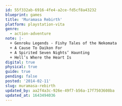 ```yaml
---
id: 55f332ab-6916-4fe4-a2ce-fd5cf8a43232
blueprint: games
title: 'Muramasa Rebirth'
platform: playstation-vita
genre:
  - action-adventure
note: |-
  + Genroku Legends - Fishy Tales of the Nekomata
  + A Cause To Daikon For
  + A Spirited Seven Nights’ Haunting
  + Hell’s Where the Heart Is
digital: true
physical: true
guide: true
pending: false
posted: '2014-02-11'
slug: muramasa-rebirth
updated_by: aa2f4a3c-926e-49f7-b56a-17f7503608ba
updated_at: 1643494036
---
```

